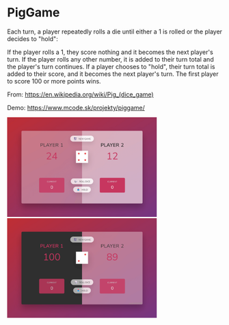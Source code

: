 # PigGame

Each turn, a player repeatedly rolls a die until either a 1 is rolled or the player decides to "hold":

If the player rolls a 1, they score nothing and it becomes the next player's turn. If the player rolls any other number, it is added to their turn total and the player's turn continues. If a player chooses to "hold", their turn total is added to their score, and it becomes the next player's turn. The first player to score 100 or more points wins.

From: https://en.wikipedia.org/wiki/Pig_(dice_game)

Demo: https://www.mcode.sk/projekty/piggame/

<p>
<img src="img/image60.png" width="350"/>
&nbsp;
<img src="img/image64.png" width="350"/>
</p>
